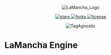 <p align="center">
	<img src="./promo/images/LaMancha_Logo.png"
		 alt="LaMancha_Logo">
</p>

<p align="center">
    <a href="https://github.com/ph0nsy/LaMancha-Engine/stargazers">
        <img src="https://img.shields.io/github/stars/ph0nsy/LaMancha-Engine.svg?style=flat-square&colorB=c41212"
             alt="stars">
    </a>
    <a href="https://github.com/cocos/LaMancha-Engine/forks">
        <img src="https://img.shields.io/github/forks/cocos/LaMancha-Engine.svg?style=flat-square&colorB=c41212"
             alt="forks">
    </a>
    <a href="./LICENSE">
        <img src="https://img.shields.io/badge/license-MIT-blue.svg?style=flat-square&colorB=c41212"
             alt="license">
    </a>
</p>

<p align="center">
	<img src="https://img.shields.io/badge/Agnostic-grey.svg?style=flat-square&colorB=454545"
		 alt="TagAgnostic">
</p>

# LaMancha Engine
